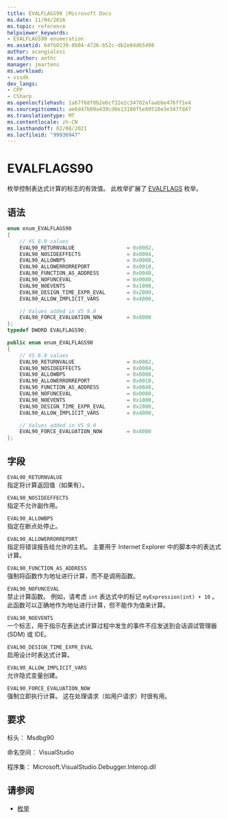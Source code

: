 ```yaml
---
title: EVALFLAGS90 |Microsoft Docs
ms.date: 11/04/2016
ms.topic: reference
helpviewer_keywords:
- EVALFLAGS90 enumeration
ms.assetid: 64fb0139-8b04-4726-b52c-db2e04d65498
author: acangialosi
ms.author: anthc
manager: jmartens
ms.workload:
- vssdk
dev_langs:
- CPP
- CSharp
ms.openlocfilehash: 1a67f68f8b2e6cf32e2c34702afaabbe476ff1e4
ms.sourcegitcommit: ae6d47b09a439cd0e13180f5e89510e3e347fd47
ms.translationtype: MT
ms.contentlocale: zh-CN
ms.lasthandoff: 02/08/2021
ms.locfileid: "99936947"
---
```

# <a name="evalflags90"></a>EVALFLAGS90
枚举控制表达式计算的标志的有效值。 此枚举扩展了 [EVALFLAGS](../../../extensibility/debugger/reference/evalflags.md) 枚举。

## <a name="syntax"></a>语法

```cpp
enum enum_EVALFLAGS90
{
    // VS 8.0 values
    EVAL90_RETURNVALUE                 = 0x0002,
    EVAL90_NOSIDEEFFECTS               = 0x0004,
    EVAL90_ALLOWBPS                    = 0x0008,
    EVAL90_ALLOWERRORREPORT            = 0x0010,
    EVAL90_FUNCTION_AS_ADDRESS         = 0x0040,
    EVAL90_NOFUNCEVAL                  = 0x0080,
    EVAL90_NOEVENTS                    = 0x1000,
    EVAL90_DESIGN_TIME_EXPR_EVAL       = 0x2000,
    EVAL90_ALLOW_IMPLICIT_VARS         = 0x4000,

    // Values added in VS 9.0
    EVAL90_FORCE_EVALUATION_NOW        = 0x8000
};
typedef DWORD EVALFLAGS90;
```

```csharp
public enum enum_EVALFLAGS90
{
    // VS 8.0 values
    EVAL90_RETURNVALUE                 = 0x0002,
    EVAL90_NOSIDEEFFECTS               = 0x0004,
    EVAL90_ALLOWBPS                    = 0x0008,
    EVAL90_ALLOWERRORREPORT            = 0x0010,
    EVAL90_FUNCTION_AS_ADDRESS         = 0x0040,
    EVAL90_NOFUNCEVAL                  = 0x0080,
    EVAL90_NOEVENTS                    = 0x1000,
    EVAL90_DESIGN_TIME_EXPR_EVAL       = 0x2000,
    EVAL90_ALLOW_IMPLICIT_VARS         = 0x4000,

    // Values added in VS 9.0
    EVAL90_FORCE_EVALUATION_NOW        = 0x8000
};
```

## <a name="fields"></a>字段
`EVAL90_RETURNVALUE`\
指定将计算返回值（如果有）。

`EVAL90_NOSIDEEFFECTS`\
指定不允许副作用。

`EVAL90_ALLOWBPS`\
指定在断点处停止。

`EVAL90_ALLOWERRORREPORT`\
指定将错误报告给允许的主机。 主要用于 Internet Explorer 中的脚本中的表达式计算。

`EVAL90_FUNCTION_AS_ADDRESS`\
强制将函数作为地址进行计算，而不是调用函数。

`EVAL90_NOFUNCEVAL`\
禁止计算函数。 例如，请考虑 `int` 表达式中的标记 `myExpression(int) + 10` 。 此函数可以正确地作为地址进行计算，但不能作为值来计算。

`EVAL90_NOEVENTS`\
一个标志，用于指示在表达式计算过程中发生的事件不应发送到会话调试管理器 (SDM) 或 IDE。

`EVAL90_DESIGN_TIME_EXPR_EVAL`\
启用设计时表达式计算。

`EVAL90_ALLOW_IMPLICIT_VARS`\
允许隐式变量创建。

`EVAL90_FORCE_EVALUATION_NOW`\
强制立即执行计算。 这在处理请求（如用户请求）时很有用。

## <a name="requirements"></a>要求
标头： Msdbg90

命名空间： VisualStudio

程序集： Microsoft.VisualStudio.Debugger.Interop.dll

## <a name="see-also"></a>请参阅
- [枚举](../../../extensibility/debugger/reference/enumerations-visual-studio-debugging.md)
